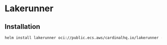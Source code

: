 # Lakerunner

## Installation

```sh
helm install lakerunner oci://public.ecs.aws/cardinalhq.io/lakerunner --version 0.2.7 --values values-local.yaml --namespace lakerunner --create-namespace
```
